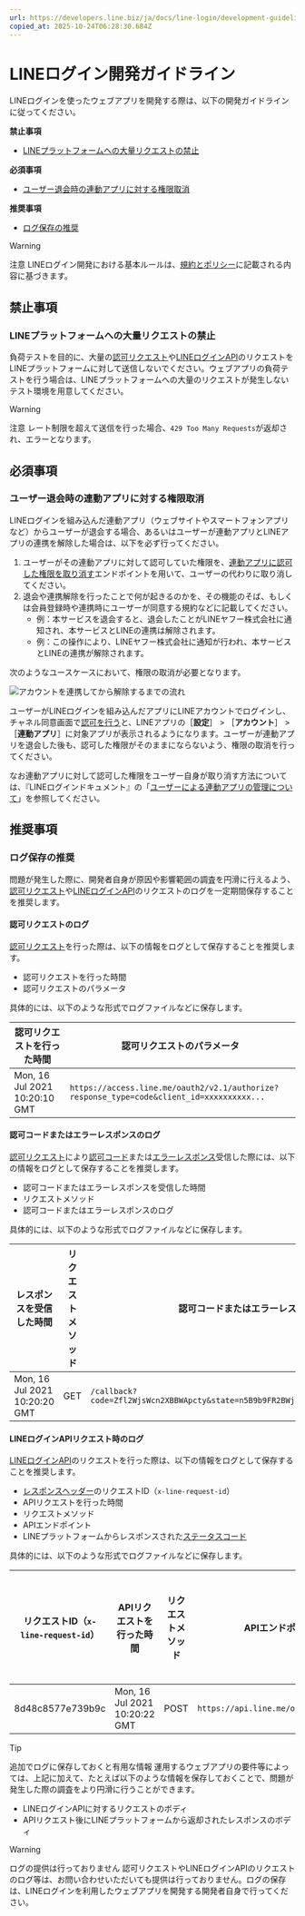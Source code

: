 ```yaml
---
url: https://developers.line.biz/ja/docs/line-login/development-guidelines/
copied_at: 2025-10-24T06:28:30.684Z
---
```

# LINEログイン開発ガイドライン

LINEログインを使ったウェブアプリを開発する際は、以下の開発ガイドラインに従ってください。

**禁止事項**

*   [LINEプラットフォームへの大量リクエストの禁止](#prohibiting-mass-requests-to-line-platform)

**必須事項**

*   [ユーザー退会時の連動アプリに対する権限取消](#deauthorize)

**推奨事項**

*   [ログ保存の推奨](#save-logs)

> [!WARNING]
> 注意
> LINEログイン開発における基本ルールは、[規約とポリシー](https://developers.line.biz/ja/terms-and-policies/)に記載される内容に基づきます。

## 禁止事項

### LINEプラットフォームへの大量リクエストの禁止

負荷テストを目的に、大量の[認可リクエスト](https://developers.line.biz/ja/docs/line-login/integrate-line-login/#making-an-authorization-request)や[LINEログインAPI](https://developers.line.biz/ja/reference/line-login/)のリクエストをLINEプラットフォームに対して送信しないでください。ウェブアプリの負荷テストを行う場合は、LINEプラットフォームへの大量のリクエストが発生しないテスト環境を用意してください。

> [!WARNING]
> 注意
> レート制限を超えて送信を行った場合、`429 Too Many Requests`が返却され、エラーとなります。

## 必須事項

### ユーザー退会時の連動アプリに対する権限取消

LINEログインを組み込んだ連動アプリ（ウェブサイトやスマートフォンアプリなど）からユーザーが退会する場合、あるいはユーザーが連動アプリとLINEアプリの連携を解除した場合は、以下を必ず行ってください。

1.  ユーザーがその連動アプリに対して認可していた権限を、[連動アプリに認可した権限を取り消す](https://developers.line.biz/ja/reference/line-login/#deauthorize)エンドポイントを用いて、ユーザーの代わりに取り消してください。
2.  退会や連携解除を行ったことで何が起きるのかを、その機能のそば、もしくは会員登録時や連携時にユーザーが同意する規約などに記載してください。
    *   例：本サービスを退会すると、退会したことがLINEヤフー株式会社に通知され、本サービスとLINEの連携は解除されます。
    *   例：この操作により、LINEヤフー株式会社に通知が行われ、本サービスとLINEの連携が解除されます。

次のようなユースケースにおいて、権限の取消が必要となります。

![アカウントを連携してから解除するまでの流れ](https://developers.line.biz/media/line-login/development-guidelines/deauthorize-your-app-ja.png)

ユーザーがLINEログインを組み込んだアプリにLINEアカウントでログインし、チャネル同意画面で[認可を行う](https://developers.line.biz/ja/docs/line-login/integrate-line-login/#authorization-process)と、LINEアプリの［**設定**］ > ［**アカウント**］ > ［**連動アプリ**］に対象アプリが表示されるようになります。ユーザーが連動アプリを退会した後も、認可した権限がそのままにならないよう、権限の取消を行ってください。

なお連動アプリに対して認可した権限をユーザー自身が取り消す方法については、『LINEログインドキュメント』の「[ユーザーによる連動アプリの管理について](https://developers.line.biz/ja/docs/line-login/managing-authorized-apps/)」を参照してください。

## 推奨事項

### ログ保存の推奨

問題が発生した際に、開発者自身が原因や影響範囲の調査を円滑に行えるよう、[認可リクエスト](https://developers.line.biz/ja/docs/line-login/integrate-line-login/#making-an-authorization-request)や[LINEログインAPI](https://developers.line.biz/ja/reference/line-login/)のリクエストのログを一定期間保存することを推奨します。

#### 認可リクエストのログ

[認可リクエスト](https://developers.line.biz/ja/docs/line-login/integrate-line-login/#making-an-authorization-request)を行った際は、以下の情報をログとして保存することを推奨します。

*   認可リクエストを行った時間
*   認可リクエストのパラメータ

具体的には、以下のような形式でログファイルなどに保存します。

| 認可リクエストを行った時間 | 認可リクエストのパラメータ |
| --- | --- |
| Mon, 16 Jul 2021 10:20:10 GMT | `https://access.line.me/oauth2/v2.1/authorize?response_type=code&client_id=xxxxxxxxxx...` |

#### 認可コードまたはエラーレスポンスのログ

[認可リクエスト](https://developers.line.biz/ja/docs/line-login/integrate-line-login/#making-an-authorization-request)により[認可コード](https://developers.line.biz/ja/docs/line-login/integrate-line-login/#receiving-the-authorization-code)または[エラーレスポンス](https://developers.line.biz/ja/docs/line-login/integrate-line-login/#receiving-an-error-response)受信した際には、以下の情報をログとして保存することを推奨します。

*   認可コードまたはエラーレスポンスを受信した時間
*   リクエストメソッド
*   認可コードまたはエラーレスポンスのログ

具体的には、以下のような形式でログファイルなどに保存します。

| レスポンスを受信した時間 | リクエストメソッド | 認可コードまたはエラーレスポンスのログ |
| --- | --- | --- |
| Mon, 16 Jul 2021 10:20:20 GMT | GET | `/callback?code=Zfl2WjsWcn2XBBWApcty&state=n5B9b9FR2BWjloDzEskZMmGysITRTYpjLkM6oD5qfmA` |

#### LINEログインAPIリクエスト時のログ

[LINEログインAPI](https://developers.line.biz/ja/reference/line-login/)のリクエストを行った際は、以下の情報をログとして保存することを推奨します。

*   [レスポンスヘッダー](https://developers.line.biz/ja/reference/line-login/#response-headers)のリクエストID（`x-line-request-id`）
*   APIリクエストを行った時間
*   リクエストメソッド
*   APIエンドポイント
*   LINEプラットフォームからレスポンスされた[ステータスコード](https://developers.line.biz/ja/reference/line-login/#status-codes)

具体的には、以下のような形式でログファイルなどに保存します。

| リクエストID（`x-line-request-id`） | APIリクエストを行った時間 | リクエストメソッド | APIエンドポイント | ステータスコード |
| --- | --- | --- | --- | --- |
| 8d48c8577e739b9c | Mon, 16 Jul 2021 10:20:22 GMT | POST | `https://api.line.me/oauth2/v2.1/token` | 200 |

> [!TIP]
> 追加でログに保存しておくと有用な情報
> 運用するウェブアプリの要件等によっては、上記に加えて、たとえば以下のような情報を保存しておくことで、問題が発生した際の調査をより円滑に行うことができます。
> 
> *   LINEログインAPIに対するリクエストのボディ
> *   APIリクエスト後にLINEプラットフォームから返却されたレスポンスのボディ

> [!WARNING]
> ログの提供は行っておりません
> 認可リクエストやLINEログインAPIのリクエストのログ等は、お問い合わせいただいても提供は行っておりません。ログの保存は、LINEログインを利用したウェブアプリを開発する開発者自身で行ってください。